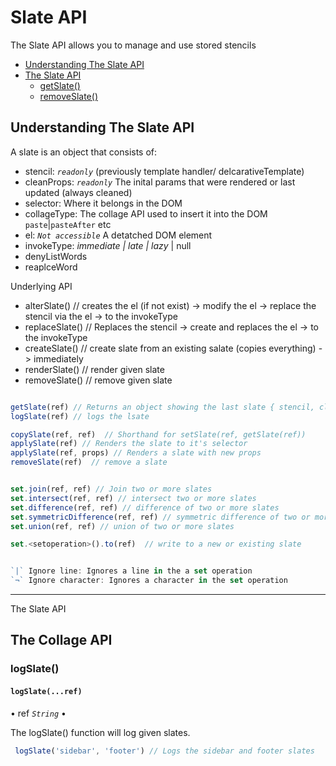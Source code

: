 # Slate API
The Slate API allows you to manage and use stored stencils

- [Understanding The Slate API](#Understanding-the-Slate-API)
- [The Slate API](#The-Slate-API)
  - [getSlate()](#getSlate)
  - [removeSlate()](#removeSlate)

## Understanding The Slate API

A slate is an object that consists of:
- stencil: _`readonly`_ (previously template handler/ delcarativeTemplate)
- cleanProps: _`readonly`_ The inital params that were rendered or last updated (always cleaned)
- selector: Where it belongs in the DOM
- collageType: The collage API used to insert it into the DOM `paste`|`pasteAfter` etc
- el: _`Not accessible`_ A detatched DOM element
- invokeType: _immediate | late | lazy_ | null
- denyListWords
- reaplceWord

Underlying API

- alterSlate() // creates the el (if not exist) -> modify the el -> replace the stencil via the el -> to the invokeType 
- replaceSlate() // Replaces the stencil -> create and replaces the el -> to the invokeType
- createSlate() // create slate from an existing salate (copies everything) -> immediately
- renderSlate() // render given slate 
- removeSlate() // remove given slate


```javascript

getSlate(ref) // Returns an object showing the last slate { stencil, cleanProps, selector, collageType, invokeType, denyListWords, replaceWord }
logSlate(ref) // logs the lsate

copySlate(ref, ref)  // Shorthand for setSlate(ref, getSlate(ref))
applySlate(ref) // Renders the slate to it's selector
applySlate(ref, props) // Renders a slate with new props
removeSlate(ref)  // remove a slate


set.join(ref, ref) // Join two or more slates
set.intersect(ref, ref) // intersect two or more slates
set.difference(ref, ref) // difference of two or more slates
set.symmetricDifference(ref, ref) // symmetric difference of two or more slates
set.union(ref, ref) // union of two or more slates

set.<setoperation>().to(ref)  // write to a new or existing slate


`|` Ignore line: Ignores a line in the a set operation 
`¬` Ignore character: Ignores a character in the set operation
```
---
The Slate API
## The Collage API

### logSlate()
#### `logSlate(...ref)`
•  ref _`String`_ •  

The logSlate() function will log given slates.
```javascript
 logSlate('sidebar', 'footer') // Logs the sidebar and footer slates
```

